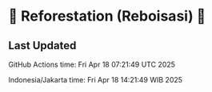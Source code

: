 
# 🌳 Reforestation (Reboisasi) 🌲

## Last Updated

GitHub Actions time: Fri Apr 18 07:21:49 UTC 2025

Indonesia/Jakarta time: Fri Apr 18 14:21:49 WIB 2025
